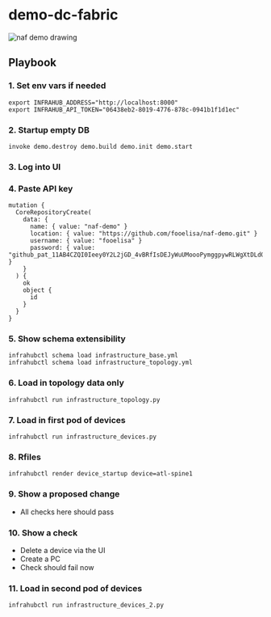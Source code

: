 # demo-dc-fabric

![naf demo drawing](./naf-demo.excalidraw.svg)

## Playbook

### 1. Set env vars if needed
```
export INFRAHUB_ADDRESS="http://localhost:8000"
export INFRAHUB_API_TOKEN="06438eb2-8019-4776-878c-0941b1f1d1ec"
```
### 2. Startup empty DB
```
invoke demo.destroy demo.build demo.init demo.start 
```
### 3. Log into UI
### 4. Paste API key
```
mutation {
  CoreRepositoryCreate(
    data: {
      name: { value: "naf-demo" }
      location: { value: "https://github.com/fooelisa/naf-demo.git" }
      username: { value: "fooelisa" }
      password: { value: "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" }
    }
  ) {
    ok
    object {
      id
    }
  }
}
```
### 5. Show schema extensibility
```
infrahubctl schema load infrastructure_base.yml
infrahubctl schema load infrastructure_topology.yml
```
### 6. Load in topology data only
```
infrahubctl run infrastructure_topology.py
```
### 7. Load in first pod of devices 
```
infrahubctl run infrastructure_devices.py
```
### 8. Rfiles
```
infrahubctl render device_startup device=atl-spine1
```
### 9. Show a proposed change
  - All checks here should pass
### 10. Show a check 
  - Delete a device via the UI
  - Create a PC
  - Check should fail now
### 11. Load in second pod of devices
```
infrahubctl run infrastructure_devices_2.py
```